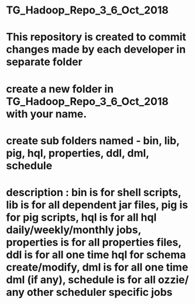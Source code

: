 # TG_Hadoop_Repo_3_6_Oct_2018
# This repository is created to commit changes made by each developer in separate folder
# create a new folder in TG_Hadoop_Repo_3_6_Oct_2018 with your name.
# create sub folders named - bin, lib, pig, hql, properties, ddl, dml, schedule
# description :  bin is for shell scripts, lib is for all dependent jar files, pig is for pig scripts, hql is for all hql daily/weekly/monthly jobs, properties is for all properties files, ddl is for all one time hql for schema create/modify, dml is for all one time dml (if any), schedule is for all ozzie/ any other scheduler specific jobs

